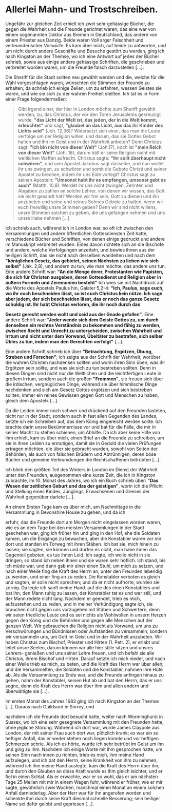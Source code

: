 
<!-- %%%%%%%%%%%%%%%%%%% Kapitel 24. %%%%%%%%%%%%%%%%%%%%%%%%%%%%%% -->

# Allerlei Mahn- und Trostschreiben. #


Ungefähr zur gleichen Zeit erhielt ich zwei sehr gehässige
Bücher, die gegen die Wahrheit und die Freunde gerichtet waren;
das eine war von einem sogenannten Doktor aus Bremen in
Deutschland, das andere von einem Priester aus Danzig. Beide
waren Voll arger Falschheit und verleumderischer Vorwürfe. Es
kam über mich, auf beide zu antworten, und um nicht durch
andere Geschäfte und Besuche gestört zu werden, ging ich nach
Kingston an der Themse, wo ich eine Antwort auf jedes der
Bücher schrieb, sowie aus einige andere gehässige Schriften, die
geschrieben und verbreitet worden waren, um die Freunde falsch
darzustellen [...].

Die Sheriff für die Stadt sollten neu gewählt werden und
die, welche für die Wahl vorgeschlagen waren, wünschten die
Stimmen der Freunde zu erhalten; da schrieb ich einige Zeilen,
um zu erfahren, wessen Geistes sie wären, und wie sie sich zu der
wahren Freiheit stellten. Ich tat es in Form einer Frage
folgendermaßen:


<!-- ./280-289/p_s282.jpg -->

> Gibt irgend einer, der hier in London möchte zum Sheriff
> gewählt werden, zu, das Christus, der vor den Toren Jerusalems
> gekreuzigt wurde,
> **"das Licht der Welt ist, das jeden, der in die Welt kommt, erleuchtet"**
> und sagt,
> **"glaubet an das Licht, aus das ihr Kinder des Lichts seid"**
> (Joh. 12,36)? Widersetzt sich einer,
> das man die Leute verfolge um der Religion willen, und darum, das
> sie Gottes Gebot halten und ihn im Geist und in der Wahrheit
> anbeten? Denn Christus sagt:
> **"Ich bin nicht von dieser Welt"**
> (Joh.17), noch ist
> **"mein Reich von dieser Welt"** (Joh. 18), darum
> hält er seine Religion nicht mit weltlichen Waffen aufrecht. Christus
> sagte:
> **"Ihr sollt überhaupt nicht schwören"**, und sein Apostel
> Jakobus sagt dasselbe, und nun wollet ihr uns zwingen, zu
> schwören und somit die Gebote Christi und seiner Apostel zu
> brechen, indem ihr uns Eide vorlegt? Christus sagt zu seinen
> Aposteln:
> **"Umsonst habt ihr es empfangen, umsonst gebt es auch"**
> (Matth. 10,8). Werdet ihr uns nicht zwingen, Zehnten
> und Abgaben zu zahlen an solche Lehrer, von denen wir wissen,
> das Gott sie nicht gesandt hat? Werden wir frei sein, Gott
> zu dienen und ihn anzubeten und seine und seines Sohnes Gebote
> zu halten, wenn wir euch freiwillig unsre Stimmen geben? Denn
> wir sind nicht willens, unsre Stimmen solchen zu geben, die uns
> gefangen nehmen und uns unsre Habe nehmen [...].


Ich schrieb auch, während ich in London war, so oft ich
zwischen den Versammlungen und andern öffentlichen
Gottesdiensten Zeit hatte, verschiedene Bücher und Schriften, von denen
einige gedruckt und andere im Manuskript verbreitet wurden.
Eines davon richtete sich an die Bischöfe und andere, welche
Verfolgungen anzetteln, und bewies ihnen aus der heiligen Schrift,
das sie nicht nach derselben wandelten und nach dem
**"königlichen Gesetz, das gebietet, seinen Nächsten zu lieben wie sich selbst"**
(Jak. 2,8), und andern zu tun, wie man möchte, das andere uns
tun. Eine andere Schrift war:
**"An die Menge derer, Protestanten wie Papisten, die sich für Christen ausgeben, deren Gottesdienst und Religion aber in äußern Formeln und Zeremonien besteht"**
Ich wies sie mit Nachdruck auf die Worte des Apostels Paulus
hin, Galater 5,2-4:
**"Ich, Paulus, sage euch, wo ihr euch beschneiden lässt, so ist euch Christus kein nütze. Ich sage aber jedem, der sich beschneiden lässt, das er noch das ganze Gesetz schuldig ist. Ihr habt Christus verloren, die ihr noch durch das**
<!-- ./280-289/p_s283.jpg -->
**Gesetz gerecht werden wollt und seid aus der Gnade gefallen"**.
Eine andere Schrift war:
**"Jeder wende sich dem Geiste Gottes zu, um durch denselben ein rechtes Verständnis zu bekommen und fähig zu werden, zwischen Recht und Unrecht zu unterscheiden, zwischen Wahrheit und Irrtum und nicht unter dem Vorwand, Übeltäter zu bestrafen, sich selber Übles zu tun, indem man den Gerechten verfolgt"**
[...].

Eine andere Schrift schrieb ich über
**"Betrachtung, Ergötzen, Übung, Streben und Forschen"**;
ich zeigte aus der Schrift der
Wahrheit, worüber die wahren Christen nachdenken sollten und
worin ihren Sinn üben, was ihr Ergötzen sein sollte, und was sie sich
zu tun bestreben sollten. Denn in diesen Dingen sind nicht nur
die Weltlichen und die leichtfertigen Leute in großem Irrtum,
sondern auch die großen **"Frommen"**, sie freuen sich über die
irdischen, vergnüglichen Dinge, während sie über himmlische Dinge
nachdenken und sich am Gesetz Gottes ergötzen und sich bestreben
sollten, immer ein reines Gewissen gegen Gott und Menschen zu
haben, gleich dem Apostel« [...].

Da die Leiden immer noch schwer und drückend auf den
Freunden lasteten, nicht nur in der Stadt, sondern auch in fast
allen Gegenden des Landes, setzte ich ein Schreiben auf, das dem
König eingereicht werden sollte. Ich brachte darin unsre
Bekümmernisse vor und bat für die Fälle, die mir in seiner Macht
zu stehen schienen, um Abhilfe. Da ich aber keine Hilfe von
ihm erhielt, kam es über mich, einen Brief an die Freunde zu
schreiben, um sie in ihren Leiden zu ermutigen,
damit sie in Geduld die vielen Prüfungen ertragen möchten, die über sie
gebracht wurden, sowohl von Seiten der Behörden, als auch von
falschen Brüdern und Abtrünnigen, deren böse
Bücher und gemeine Verleumdungen die Rechtschaffenen betrübten [...].

Ich blieb den größten Teil des Winters in London im Dienst
der Wahrheit unter den Freunden, ausgenommen eine kurze Zeit,
die ich in Kingston zubrachte, im 10. Monat des Jahres, wo ich
ein Buch schrieb über:
**"Das Wesen der zeitlichen Geburt und das der geistigen"**,
worin ich die Pflicht und Stellung eines Kindes,
Jünglings, Erwachsenen und Greises der Wahrheit gegenüber darlete [...].

An einem Ersten Tage kam es über mich, am Nachmittage
in die Versammlung in Devonshire House zu gehen, und da ich
<!-- ./280-289/p_s284.jpg -->
erfuhr, das die Freunde dort am Morgen nicht eingelassen worden
waren, wie es an dem Tage bei den meisten Versammlungen in
der Stadt geschehen war, ging ich früher hin und ging in den
Hof, ehe die Soldaten kamen, um die Eingänge zu bewachen,
aber die Konstabler waren vor mir dort und standen im Torweg
mit ihren Stäben. Ich bat sie, mich hinein zu lassen; sie sagten,
sie können und dürfen es nicht, man habe ihnen das Gegenteil
geboten, es tue ihnen Leid. Ich sagte, ich wolle nicht in sie
dringen; so stand ich neben ihnen und sie waren sehr höflich.
Ich stand, bis ich müde war, und dann gab mir einer einen
Stuhl, um mich zu setzen, und nach einer Weile fing die Kraft
des Herrn an, unter den Freunden lebendig zu werden, und
einer fing an zu reden. Die Konstabler verboten es gleich und
sagten, er solle nicht sprechen; und da er nicht aufhörte, wurden
sie zornig. Da legte ich sanft meine Hand. auf die des einen
Konstablers und bat ihn, den Mann ruhig zu lassen, der Konstabler tat
es und war still, und der Mann redete nicht lang. Nachdem er
geendet, trieb es mich, aufzustehen und zu reden, und in meiner
Verkündigung sagte ich, sie brauchen nicht gegen uns vorzugehen
mit Stäben und Schwertern, denn wir seien friedliche Leute und
es sei nichts als Wohlwollen in unsern Herzen gegen den König
und die Behörden und gegen alle Menschen auf der ganzen Welt.
Wir gebrauchen die Religion nicht als Vorwand, um uns zu
Verschwörungen und Bündnissen oder Aufständen zu versammeln,
sondern wir versammeln uns, um Gott im Geist und in der
Wahrheit anzubeten. Wir haben Christus zum Bischof, Priester
und Hirten (1. Petr. 2), er erlabt und leitet unsre Seelen, darum
können wir alle hier stille sitzen und unsres Lehrers- genießen und
uns seiner Lehre freuen, und ich befahl sie alle Christus, ihrem
Bischof und Hirten. Darauf setzte ich mich nieder, und nach einer
Weile trieb es mich, zu beten, und die Kraft des Herrn war über
allen, und die Versammelten, die Soldaten und die Konstabler,
nahmen ihre Hüte ab. Als die Versammlung zu Ende war, und
die Freunde anfingen hinaus zu gehen, nahm der Konstabler,
seinen Hut ab und bat den Herrn, das er uns segne, denn die
Kraft des Herrn war über ihm und allen andern und überwältigte sie [...].

Im ersten Monat des Jahres 1683 ging ich nach Kingston
an der Themse [...]. Daraus nach Guildsord in Snrrey, und
<!-- ./280-289/p_s285.jpg -->
nachdem ich die Freunde dort besucht hatte, weiter nach
Worminghurst in Sussex, wo ich eine sehr gesegnete Versammlung
mit den Freunden hatte, ohne jegliche Störung. Während ich
dort war, wurde James Claypole aus London, der mit seiner
Frau auch dort war, plötzlich krank; es war ein so heftiger Anfall,
das er weder stehen noch liegen konnte und vor heftigen Schmerzen
schrie. Als ich es hörte, wurde ich sehr betrübt im Geist um ihn
und ging zu ihm. Nachdem ich einige Worte mit ihm gesprochen
hatte, um seinen Sinn nach innen zu richten, trieb es mich, ihm
meine Hand aufzulegen, und ich bat den Herrn, seine Krankheit
von ihm zu nehmen; während ich ihm meine Hand auslegte, kam
die Kraft des Herrn über ihn, und durch den Glauben an diese
Kraft wurde es ihm gleich leichter, und er fiel in einen Schlaf.
Als er erwachte, war er so wohl, das er am nächsten Tage
25 Meilen mit mir in einem Wagen fuhr, während er früher,
wie er mir sagte, gewöhnlich zwei Wochen, manchmal einen
Monat an einem solchen Anfall darniederlag. Aber der Herr
war für ihn angerufen worden und schenkte ihm durch seine Kraft
diesmal schnelle Besserung; sein heiliger Name sei dafür gelobt
und gepriesen [...].
